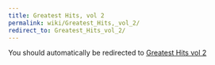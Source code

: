 ```yaml
---
title: Greatest Hits, vol 2
permalink: wiki/Greatest_Hits,_vol_2/
redirect_to: Greatest_Hits_vol_2/
---
```


You should automatically be redirected to [Greatest Hits vol 2](Greatest_Hits_vol_2/)
